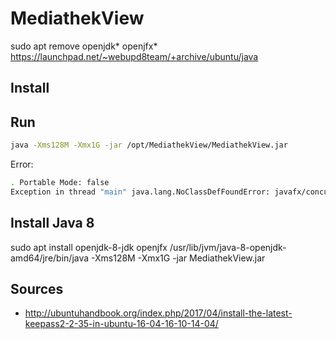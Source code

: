 # MediathekView

sudo apt remove openjdk* openjfx*
https://launchpad.net/~webupd8team/+archive/ubuntu/java



## Install

## Run

```bash
java -Xms128M -Xmx1G -jar /opt/MediathekView/MediathekView.jar 
```

Error:

```bash
. Portable Mode: false
Exception in thread "main" java.lang.NoClassDefFoundError: javafx/concurrent/Task
```

## Install Java 8

sudo apt install openjdk-8-jdk openjfx
/usr/lib/jvm/java-8-openjdk-amd64/jre/bin/java -Xms128M -Xmx1G -jar MediathekView.jar


## Sources

* http://ubuntuhandbook.org/index.php/2017/04/install-the-latest-keepass2-2-35-in-ubuntu-16-04-16-10-14-04/


